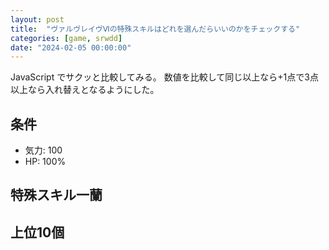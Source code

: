 ```yaml
---
layout: post
title:  "ヴァルヴレイヴⅥの特殊スキルはどれを選んだらいいのかをチェックする"
categories: [game, srwdd]
date: "2024-02-05 00:00:00"
---
```


JavaScript でサクッと比較してみる。
数値を比較して同じ以上なら+1点で3点以上なら入れ替えとなるようにした。

## 条件

- 気力: 100
- HP: 100%

## 特殊スキル一蘭

<div id="list"></div>

## 上位10個

<div id="result"></div>

<script type="text/javascript">
let data = [
    {
        name: "カミツキ（アキラ）", 
        lv: 20, 
        per_atk: 0, per_def: 0, per_aim: 13, per_mot: 0,
        atk: 1005, def: 990, aim: 104, mot: 87
    },
    { 
        name: "ハッキングスキル（アキラ）", 
        lv: 10, 
        per_atk: 5, per_def: 0, per_aim: 0, per_mot: 0, 
        atk: 1005, def: 990, aim: 104, mot: 87
    },
    { 
        name: "リトルウィッチ", 
        lv: 20, 
        per_atk: 12.5, per_def: 0, per_aim: 12.5, per_mot: 0, 
        atk: 1005, def: 990, aim: 104, mot: 87
    },
    { 
        name: "攻撃力アップ", 
        lv: 14, 
        per_atk: 6, per_def: 0, per_aim: 0, per_mot: 0,
        atk: 352, def: 347, aim: 37, mot: 18
    },
    { 
        name: "防御力アップ", 
        lv: 12, 
        per_atk: 0, per_def: 6, per_aim: 0, per_mot: 0,
        atk: 201, def: 347, aim: 21, mot: 18
    },
    { 
        name: "防御力アップ（大）", 
        lv: 10, 
        per_atk: 0, per_def: 9, per_aim: 0, per_mot: 0,
        atk: 201, def: 198, aim: 21, mot: 9
    },
    { 
        name: "攻撃力・運動性アップ", 
        lv: 7, 
        per_atk: 2, per_def: 0, per_aim: 0, per_mot: 2,
        atk: 201, def: 99, aim: 11, mot: 9
    },
    { 
        name: "攻撃力・防御力・照準値・運動性アップ", 
        lv: 11, 
        per_atk: 1.5, per_def: 1.5, per_aim: 1.5, per_mot: 1.5,
        atk: 201, def: 198, aim: 21, mot: 18
    },
    { 
        name: "防御力アップ・気力＋（ダメージ）", 
        lv: 20,
        per_atk: 0, per_def: 5, per_aim: 0, per_mot: 0,
        atk: 503, def: 495, aim: 52, mot: 44
    },
    { 
        name: "運動性アップ・気力＋（回避）", 
        lv: 8, 
        per_atk: 0, per_def: 0, per_aim: 0, per_mot: 2,
        atk: 201, def: 99, aim: 11, mot: 18
    },
    { 
        name: "攻撃力ダウン（大）", 
        lv: 9, 
        per_atk: 0, per_def: 0, per_aim: 0, per_mot: 0, 
        atk: 201, def: 198, aim: 21, mot: 9
    },
    { 
        name: "照準値ダウン", 
        lv: 13, 
        per_atk: 0, per_def: 0, per_aim: 0, per_mot: 0, 
        atk: 352, def: 198, aim: 21, mot: 31
    },
    { 
        name: "運動性ダウン", 
        lv: 4, 
        per_atk: 0, per_def: 0, per_aim: 0, per_mot: 0, 
        atk: 101, def: 99, aim: 11, mot: 0
    }
];

let result = [];
for (let i = 0; i < 10; i++) {
  let max = {
    i: -1,
    atk: 0,
    def: 0,
    aim: 0,
    mot: 0
  };
  for (let j = 0; j < data.length; j++) {
    if (result.includes(j)) {
        continue;
    }
    let atk = (result.reduce((sum, k) => sum + data[k].atk, 0) + data[j].atk) * 
              (result.reduce((sum, k) => sum + data[k].per_atk, 0) + data[j].per_atk + 100) / 100;
    let def = (result.reduce((sum, k) => sum + data[k].def, 0) + data[j].def) * 
              (result.reduce((sum, k) => sum + data[k].per_def, 0) + data[j].per_def + 100) / 100;
    let aim = (result.reduce((sum, k) => sum + data[k].aim, 0) + data[j].aim) * 
              (result.reduce((sum, k) => sum + data[k].per_aim, 0) + data[j].per_aim + 100) / 100;
    let mot = (result.reduce((sum, k) => sum + data[k].mot, 0) + data[j].mot) * 
              (result.reduce((sum, k) => sum + data[k].per_mot, 0) + data[j].per_mot + 100) / 100;
    let cnt = 0;
    if (max.atk <= atk) {
        cnt++;
    }
    if (max.def <= def) {
        cnt++;
    }
    if (max.aim <= aim) {
        cnt++;
    }
    if (max.mot <= mot) {
        cnt++;
    }
    if (cnt > 2) {
        max.i = j;
        max.atk = atk;
        max.def = def;
        max.aim = aim;
        max.mot = mot;
    }
  }
  result.push(max.i);
}
document.getElementById('list').innerHTML = [...Array(data.length)].map((_, i) => i).map((i) => `${data[i].name} LV.${data[i].lv}`).join('<br>\n');
document.getElementById('result').innerHTML = result.map((i) => `${data[i].name} LV.${data[i].lv}`).join('<br>\n');

</script>
